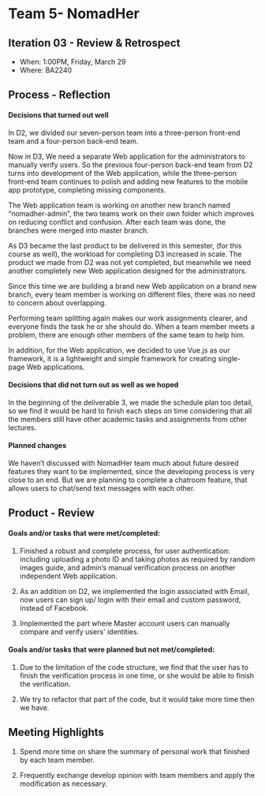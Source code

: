 # Team 5- NomadHer

## Iteration 03 - Review & Retrospect
 * When: 1:00PM, Friday, March 29
 * Where: BA2240 


## Process - Reflection


#### Decisions that turned out well

In D2, we divided our seven-person team into a three-person front-end team and a four-person back-end team.

Now in D3, We need a separate Web application for the administrators to manually verify users. So the previous four-person back-end team from D2 turns into development of the Web application, while the three-person front-end team continues to polish and adding new features to the mobile app prototype, completing missing components.

The Web application team is working on another new branch named “nomadher-admin”, the two teams work on their own folder which improves on reducing conflict and confusion. After each team was done, the branches were merged into master branch.

As D3 became the last product to be delivered in this semester, (for this course as well), the workload for completing D3 increased in scale. The product we made from D2 was not yet completed, but meanwhile we need another completely new Web application designed for the administrators. 

Since this time we are building a brand new Web application on a brand new branch, every team member is working on different files, there was no need to concern about overlapping. 

Performing team splitting again makes our work assignments clearer, and everyone finds the task he or she should do. When a team member meets a problem, there are enough other members of the same team to help him.

In addition, for the Web application, we decided to use Vue.js as our framework, it is a lightweight and simple framework for creating single-page Web applications. 


#### Decisions that did not turn out as well as we hoped

In the beginning of the deliverable 3, we made the schedule plan too detail, so we find it would be hard to finish each steps on time considering that all the members still have other academic tasks and assignments from other lectures. 


#### Planned changes

We haven’t discussed with NomadHer team much about future desired features they want to be implemented, since the developing process is very close to an end. But we are planning to complete a chatroom feature, that allows users to chat/send text messages with each other. 



## Product - Review

#### Goals and/or tasks that were met/completed:

1. Finished a robust and complete process, for user authentication: including uploading a photo ID and taking photos as required by random images guide, and admin’s manual verification process on another independent Web application.

2. As an addition on D2, we implemented the login associated with Email, now users can sign up/ login with their email and custom password, instead of Facebook.

3. Implemented the part where Master account users can manually compare and verify users' identities.


#### Goals and/or tasks that were planned but not met/completed:

1. Due to the limitation of the code structure, we find that the user has to finish the verification process in one time, or she would be able to finish the verification. 

2. We try to refactor that part of the code, but it would take more time then we have.


## Meeting Highlights

1. Spend more time on share the summary of personal work that finished by each team member.

2. Frequently exchange develop opinion with team members and apply the modification as necessary.



